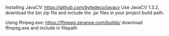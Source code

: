 Installing JavaCV: https://github.com/bytedeco/javacv
Use JavaCV 1.3.2, download the bin zip file and include the .jar files in your project build path.

Using ffmpeg.exe:
https://ffmpeg.zeranoe.com/builds/
download ffmpeg.exe and include in filepath


